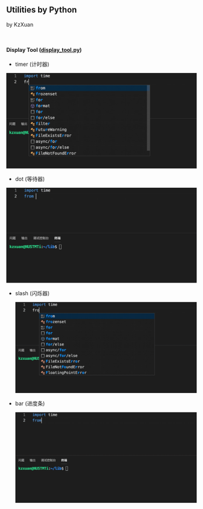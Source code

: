 ## Utilities by Python

by KzXuan

</br>

#### Display Tool ([display_tool.py](./display_tool.py))

* timer (计时器)

<div align='center'>
<img src="./src/timer.gif" width=550>
</div>

* dot (等待器)

<div align='center'>
<img src="./src/dot.gif" width=550>
</div>

* slash (闪烁器)

  <div align='center'>
  <img src="./src/slash.gif" width=550>
  </div>

* bar (进度条)

  <div align='center'>
  <img src="./src/bar.gif" width=550>
  </div>

  
